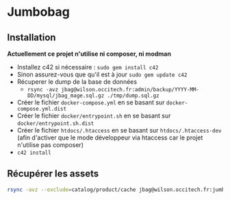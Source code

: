 # Jumbobag

## Installation

**Actuellement ce projet n'utilise ni composer, ni modman**

- Installez c42 si nécessaire : `sudo gem install c42`
- Sinon assurez-vous que qu'il est à jour `sudo gem update c42`
- Récuperer le dump de la base de données
	* `rsync -avz jbag@wilson.occitech.fr:admin/backup/YYYY-MM-DD/mysql/jbag_mage.sql.gz ./tmp/dump.sql.gz`
- Créer le fichier `docker-compose.yml` en se basant sur `docker-compose.yml.dist`
- Créer le fichier `docker/entrypoint.sh` en se basant sur `docker/entrypoint.sh.dist`
- Créer le fichier `htdocs/.htaccess` en se basant sur `htdocs/.htaccess-dev` (afin d'activer que le mode développeur via htaccess car le projet n'utilise pas composer)
- `c42 install`

## Récupérer les assets

```bash
rsync -avz --exclude=catalog/product/cache jbag@wilson.occitech.fr:jumbobag/media/ ./htdocs/media/
```

